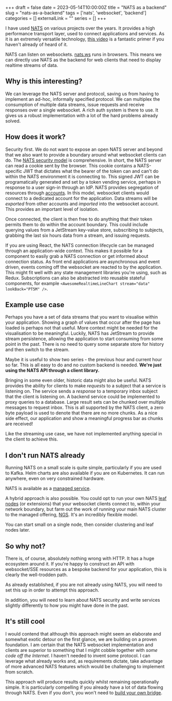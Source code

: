 +++ 
draft = false
date = 2023-05-14T10:00:00Z
title = "NATS as a backend"
slug = "nats-as-a-backend"
tags = ['nats', 'websocket', 'backend']
categories = []
externalLink = ""
series = []
+++

I have used [NATS](https://nats.io) on various projects over the years. It provides a high performance transport layer, used to connect applications and services. As it is an extremely versatile technology, [this video](https://www.youtube.com/watch?v=hjXIUPZ7ArM) is a fantastic primer if you haven't already of heard of it.

NATS can listen on websockets. [nats.ws](https://github.com/nats-io/nats.ws) runs in browsers. This means we can directly use NATS as the backend for web clients that need to display realtime streams of data.

## Why is this interesting?

We can leverage the NATS server and protocol, saving us from having to implement an ad-hoc, informally specified protocol. We can multiplex the consumption of multiple data streams, issue requests and receive responses over a single websocket. A rich auth system is there to use. It gives us a robust implementation with a lot of the hard problems already solved.

## How does it work?

Security first. We do not want to expose an open NATS server and beyond that we also want to provide a boundary around what websocket clients can do. The [NATS security model](https://docs.nats.io/nats-concepts/security) is comprehensive. In short, the NATS server can read a cookie sent by the browser. This cookie contains a NATS-specific JWT that dictates what the bearer of the token can and can't do within the NATS environment it is connecting to. This signed JWT can be programatically generated and set by a token vending service, perhaps in response to a user sign-in through an IdP. NATS provides segregation of resources through [accounts](https://docs.nats.io/running-a-nats-service/configuration/securing_nats/accounts). In this model, websocket clients would connect to a dedicated account for the application. Data streams will be _exported_ from other accounts and _imported_ into the websocket account. This provides an important level of isolation.

Once connected, the client is then free to do anything that their token permits them to do within the account boundary. This could include querying values from a JetStream key-value store, subscribing to subjects, grabbing the last six hours data from a stream, and issuing requests.

If you are using React, the NATS connection lifecycle can be managed through an application-wide context. This makes it possible for a component to easily grab a NATS connection or get informed about connection status. As front end applications are asynchronous and event driven, events coming off the websocket are reacted to by the application. This might fit well with any state management libraries you're using, such as Redux. Subscriptions can also be abstracted into reusable stateful components, for example `<AwesomeRealtimeLineChart stream="data" lookBack="PT5M" />`.

## Example use case

Perhaps you have a set of data streams that you want to visualise within your application. Showing a graph of values that occur after the page has loaded is perhaps not that useful. More context might be needed for the visualisation to be meaningful. Luckily, NATS has JetStream to provide stream persistence, allowing the application to start consuming from some point in the past. There is no need to query some separate store for history and then switch to the stream.

Maybe it is useful to show two series - the previous hour and current hour so far. This is all easy to do and no custom backend is needed. **We're just using the NATS API through a client library.**

Bringing in some even older, historic data might also be useful. NATS provides the ability for clients to make _requests_ to a subject that a service is listening on. The service sends a _response_ to a temporary inbox subject that the client is listening on. A backend service could be implemented to proxy queries to a database. Large result sets can be chunked over multiple messages to request inbox. This is all supported by the NATS client, a zero byte payload is used to denote that there are no more chunks. As a nice side effect, our application and show a meaningful progress bar as chunks are received!

Like the streaming use case, we have not implemented anything special in the client to achieve this.

## I don't run NATS already

Running NATS on a small scale is quite simple, particularly if you are used to Kafka. Helm charts are also available if you are on Kubernetes. It can run anywhere, even on very constrained hardware.

NATS is available as a [managed service](https://www.synadia.com/ngs).

A hybrid approach is also possible. You could opt to run your own NATS [leaf nodes](https://docs.nats.io/running-a-nats-service/configuration/leafnodes) (or extensions) that your websocket clients connect to, within your network boundary, but farm out the work of running your main NATS cluster to the managed offering, [NGS](https://www.synadia.com/ngs). It's an incredibly flexible model.

You can start small on a single node, then consider clustering and leaf nodes later.

## So why not?

There is, of course, absolutely nothing wrong with HTTP. It has a huge ecosystem around it. If you're happy to construct an API with websocket/SSE resources as a bespoke backend for your application, this is clearly the well-trodden path.

As already established, if you are not already using NATS, you will need to set this up in order to attempt this approach.

In addition, you will need to learn about NATS security and write services slightly differently to how you might have done in the past.

## It's still cool

I would contend that although this approach might seem an elaborate and somewhat exotic detour on the first glance, we are building on a proven foundation. I am certain that the NATS websocket implementation and clients are superior to something that I might cobble together with _some code off the Internet_. I haven't needed to invent some protocol. I can leverage what already works and, as requirements dictate, take advantage of more advanced NATS features which would be challenging to implement from scratch.

This approach will produce results quickly whilst remaining operationally simple. It is particularly compelling if you already have a lot of data flowing through NATS. Even if you don't, you won't need to [build your own bridge](https://github.com/nats-io/nats-kafka).
